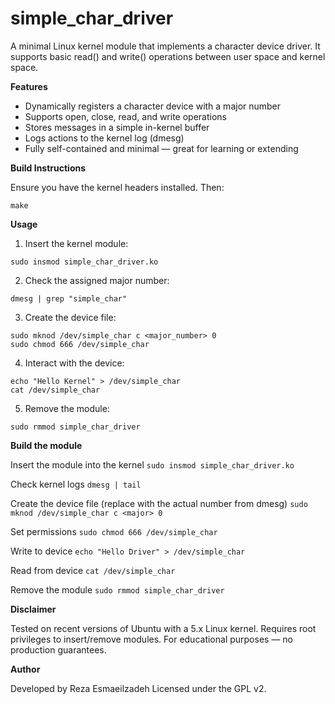 # simple_char_driver
A minimal Linux kernel module that implements a character device driver. It supports basic read() and write() operations between user space and kernel space.



**Features**

- Dynamically registers a character device with a major number
- Supports open, close, read, and write operations
- Stores messages in a simple in-kernel buffer
- Logs actions to the kernel log (dmesg)
- Fully self-contained and minimal — great for learning or extending

**Build Instructions**

Ensure you have the kernel headers installed. Then:

`make`

**Usage**

1. Insert the kernel module:

`sudo insmod simple_char_driver.ko`

2. Check the assigned major number:

`dmesg | grep "simple_char"`

3. Create the device file:

```
sudo mknod /dev/simple_char c <major_number> 0
sudo chmod 666 /dev/simple_char
```

4. Interact with the device:

```
echo "Hello Kernel" > /dev/simple_char
cat /dev/simple_char
```

5. Remove the module:

`sudo rmmod simple_char_driver`

**Build the module**

Insert the module into the kernel
`sudo insmod simple_char_driver.ko`

Check kernel logs
`dmesg | tail`

Create the device file (replace <major> with the actual number from dmesg)
`sudo mknod /dev/simple_char c <major> 0`

Set permissions
`sudo chmod 666 /dev/simple_char`

Write to device
`echo "Hello Driver" > /dev/simple_char`

Read from device
`cat /dev/simple_char`

Remove the module
`sudo rmmod simple_char_driver`

**Disclaimer**

Tested on recent versions of Ubuntu with a 5.x Linux kernel.
Requires root privileges to insert/remove modules.
For educational purposes — no production guarantees.


**Author**

Developed by Reza Esmaeilzadeh 
Licensed under the GPL v2.
